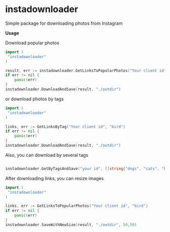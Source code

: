 # instadownloader

Simple package for downloading photos from Instagram

**Usage**

Download popular photos
```go
import (
 "instadownloader"
)

result, err := instadownloader.GetLinksToPopularPhotos("Your client id")
if err != nil {
	panic(err)
}
instadownloader.DownloadAndSave(result, "./outdir")
```

or download photos by tags
```go
import (
 "instadownloader"
)

links, err := GetLinksByTag("Your client id", "bird")
if err != nil {
	panic(err)
}
instadownloader.DownloadAndSave(result, "./outdir")
```

Also, you can download by several tags
```go

instadownloader.GetByTagsAndSave("your id", []string{"dogs", "cats", "bird"}, "./images")

```

After downloading links, you can resize images
```go
import (
 "instadownloader"
)

links, err := GetLinksToPopularPhotos("Your client id", "bird")
if err != nil {
	panic(err)
}
instadownloader.SaveWithNewSize(result, "./outdir", 50,50)
```
